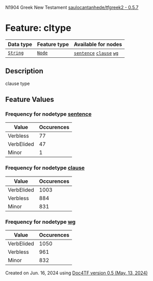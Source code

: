 N1904 Greek New Testament <a href="https://github.com/saulocantanhede/tfgreek2">saulocantanhede/tfgreek2 - 0.5.7</a>
# Feature: cltype
Data type|Feature type|Available for nodes
---|---|---
[`String`](featuresbydatatype.md#string)|[`Node`](featuresbytype.md#node)| [`sentence`](featuresbynodetype.md#sentence)  [`clause`](featuresbynodetype.md#clause)  [`wg`](featuresbynodetype.md#wg) 
## Description
clause type
## Feature Values
### Frequency for nodetype [sentence](featuresbynodetype.md#sentence)
Value|Occurences
---|---
Verbless|77
VerbElided|47
Minor|1
### Frequency for nodetype [clause](featuresbynodetype.md#clause)
Value|Occurences
---|---
VerbElided|1003
Verbless|884
Minor|831
### Frequency for nodetype [wg](featuresbynodetype.md#wg)
Value|Occurences
---|---
VerbElided|1050
Verbless|961
Minor|832
 

Created on Jun. 16, 2024 using [Doc4TF version 0.5 (May. 13, 2024)](https://github.com/tonyjurg/Doc4TF/blob/main/CreateFeatureDoc.ipynb) 